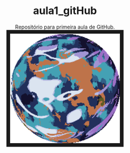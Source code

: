 # <center> aula1_gitHub </center>
<center>Repositório para primeira aula de GitHub.</center>

<div align="center"><img controls autoplay src="./1739591070.gif" 
alt="" width="300" height="300" border="10" /></div>


